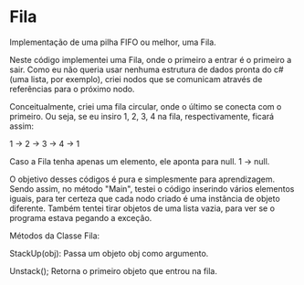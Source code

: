 # Fila
Implementação de uma pilha FIFO ou melhor, uma Fila.

Neste código implementei uma Fila, onde o primeiro a entrar é o primeiro a sair. Como eu não queria usar nenhuma estrutura de dados pronta do c# (uma lista, por exemplo), criei nodos que se comunicam através de referências para o próximo nodo.

Conceitualmente, criei uma fila circular, onde o último se conecta com o primeiro. Ou seja, se eu insiro 1, 2, 3, 4 na fila, respectivamente, ficará assim:

1 -> 2 -> 3 -> 4 -> 1

Caso a Fila tenha apenas um elemento, ele aponta para null. 1 -> null.

O objetivo desses códigos é pura e simplesmente para aprendizagem. Sendo assim, no método "Main", testei o código inserindo vários elementos iguais, para ter certeza que cada nodo criado é uma instância de objeto diferente. Também tentei tirar objetos de uma lista vazia, para ver se o programa estava pegando a exceção.

Métodos da Classe Fila:

StackUp(obj): Passa um objeto obj como argumento.

Unstack(); Retorna o primeiro objeto que entrou na fila.
